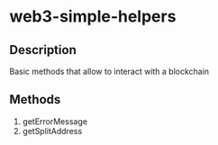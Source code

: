 # web3-simple-helpers
## Description
Basic methods that allow to interact with a blockchain
## Methods
1. getErrorMessage
2. getSplitAddress